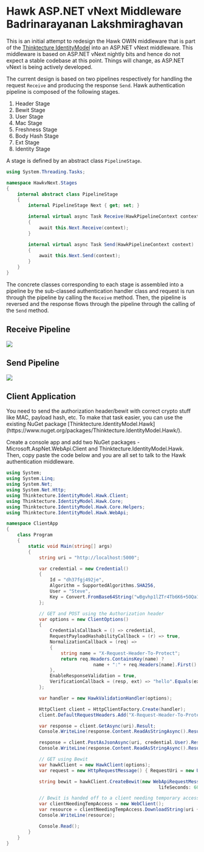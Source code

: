 Hawk ASP.NET vNext Middleware
Badrinarayanan Lakshmiraghavan
=========
This is an initial attempt to redesign the Hawk OWIN middleware that is part of the [Thinktecture IdentityModel](https://github.com/thinktecture/Thinktecture.IdentityModel/tree/master/source/Hawk) into an ASP.NET vNext middleware. This middleware is based on ASP.NET vNext nightly bits and hence do not expect a stable codebase at this point. Things will change, as ASP.NET vNext is being actively developed.

The current design is based on two pipelines respectively for handling the request `Receive` and producing the response `Send`. Hawk authentication pipeline is composed of the following stages.

<ol>
<li>Header Stage</li>
<li>Bewit Stage</li>
<li>User Stage</li>
<li>Mac Stage</li>
<li>Freshness Stage</li>
<li>Body Hash Stage</li>
<li>Ext Stage</li>
<li>Identity Stage</li>
</ol>

A stage is defined by an abstract class `PipelineStage`.

```csharp
using System.Threading.Tasks;

namespace HawkvNext.Stages
{
    internal abstract class PipelineStage
    {
        internal PipelineStage Next { get; set; }

        internal virtual async Task Receive(HawkPipelineContext context)
        {
            await this.Next.Receive(context);
        }

        internal virtual async Task Send(HawkPipelineContext context)
        {
            await this.Next.Send(context);
        }
    }
}
```

The concrete classes corresponding to each stage is assembled into a pipeline by the sub-classed authentication handler class and request is run through the pipeline by calling the `Receive` method. Then, the pipeline is reversed and the response flows through the pipeline through the calling of the `Send` method.

<h2>Receive Pipeline</h2>

<img src="https://lbadri.files.wordpress.com/2014/10/receive.jpg"/>

<h2>Send Pipeline</h2>

<img src="https://lbadri.files.wordpress.com/2014/10/send.jpg"/>

<h2>Client Application</h2>
You need to send the authorization header/bewit with correct crypto stuff like MAC, payload hash, etc. To make that task easier, you can use the existing NuGet package [Thinktecture.IdentityModel.Hawk](https://www.nuget.org/packages/Thinktecture.IdentityModel.Hawk/).

Create a console app and add two NuGet packages - Microsoft.AspNet.WebApi.Client and Thinktecture.IdentityModel.Hawk. Then, copy paste the code below and you are all set to talk to the Hawk authentication middleware.

```csharp
using System;
using System.Linq;
using System.Net;
using System.Net.Http;
using Thinktecture.IdentityModel.Hawk.Client;
using Thinktecture.IdentityModel.Hawk.Core;
using Thinktecture.IdentityModel.Hawk.Core.Helpers;
using Thinktecture.IdentityModel.Hawk.WebApi;

namespace ClientApp
{
    class Program
    {
        static void Main(string[] args)
        {
            string uri = "http://localhost:5000";

            var credential = new Credential()
            {
                Id = "dh37fgj492je",
                Algorithm = SupportedAlgorithms.SHA256,
                User = "Steve",
                Key = Convert.FromBase64String("wBgvhp1lZTr4Tb6K6+5OQa1bL9fxK7j8wBsepjqVNiQ=")
            };

            // GET and POST using the Authorization header
            var options = new ClientOptions()
            {
                CredentialsCallback = () => credential,
                RequestPayloadHashabilityCallback = (r) => true,
                NormalizationCallback = (req) =>
                {
                    string name = "X-Request-Header-To-Protect";
                    return req.Headers.ContainsKey(name) ?
                                name + ":" + req.Headers[name].First() : null;
                },
                EnableResponseValidation = true,
                VerificationCallback = (resp, ext) => "hello".Equals(ext)
            };

            var handler = new HawkValidationHandler(options);

            HttpClient client = HttpClientFactory.Create(handler);
            client.DefaultRequestHeaders.Add("X-Request-Header-To-Protect", "secret");

            var response = client.GetAsync(uri).Result;
            Console.WriteLine(response.Content.ReadAsStringAsync().Result);

            response = client.PostAsJsonAsync(uri, credential.User).Result;
            Console.WriteLine(response.Content.ReadAsStringAsync().Result);

            // GET using Bewit
            var hawkClient = new HawkClient(options);
            var request = new HttpRequestMessage() { RequestUri = new Uri(uri) };

            string bewit = hawkClient.CreateBewit(new WebApiRequestMessage(request),
                                                        lifeSeconds: 60);

            // Bewit is handed off to a client needing temporary access to the resource.
            var clientNeedingTempAccess = new WebClient();
            var resource = clientNeedingTempAccess.DownloadString(uri + "?bewit=" + bewit);
            Console.WriteLine(resource);

            Console.Read();
        }
    }
}
```
